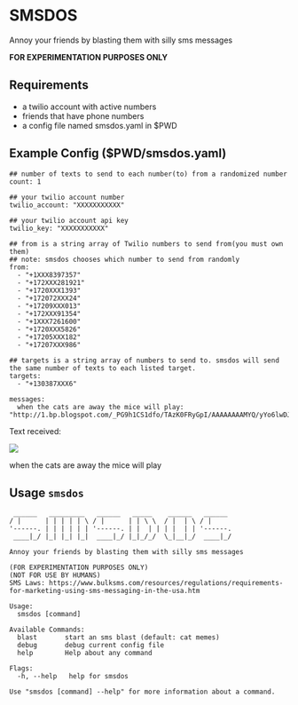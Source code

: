 # SMSDOS

Annoy your friends by blasting them with silly sms messages

**FOR EXPERIMENTATION PURPOSES ONLY**

## Requirements
- a twilio account with active numbers
- friends that have phone numbers
- a config file named smsdos.yaml in $PWD 

## Example Config ($PWD/smsdos.yaml)

```text
## number of texts to send to each number(to) from a randomized number
count: 1

## your twilio account number
twilio_account: "XXXXXXXXXXX"

## your twilio account api key
twilio_key: "XXXXXXXXXXX"

## from is a string array of Twilio numbers to send from(you must own them)
## note: smsdos chooses which number to send from randomly
from:
  - "+1XXX8397357"
  - "+172XXX281921"
  - "+1720XXX1393"
  - "+172072XXX24"
  - "+17209XXX013"
  - "+172XXX91354"
  - "+1XXX7261600"
  - "+1720XXX5826"
  - "+17205XXX182"
  - "+17207XXX986"

## targets is a string array of numbers to send to. smsdos will send the same number of texts to each listed target.
targets:
  - "+130387XXX6"

messages:
  when the cats are away the mice will play: "http://1.bp.blogspot.com/_PG9h1CS1dfo/TAzK0FRyGpI/AAAAAAAAMYQ/yYo6lwDJ1o4/s400/ugly_cats_21.jpg"
```

Text received:

![](http://1.bp.blogspot.com/_PG9h1CS1dfo/TAzK0FRyGpI/AAAAAAAAMYQ/yYo6lwDJ1o4/s400/ugly_cats_21.jpg)

when the cats are away the mice will play



## Usage `smsdos`

```text
 ______   _________   ______   _____    ______   ______ 
/ |      | | | | | \ / |      | | \ \  / |  | \ / |     
'------. | | | | | | '------. | |  | | | |  | | '------.
 ____|_/ |_| |_| |_|  ____|_/ |_|_/_/  \_|__|_/  ____|_/
                                                        
Annoy your friends by blasting them with silly sms messages

(FOR EXPERIMENTATION PURPOSES ONLY)
(NOT FOR USE BY HUMANS)
SMS Laws: https://www.bulksms.com/resources/regulations/requirements-for-marketing-using-sms-messaging-in-the-usa.htm

Usage:
  smsdos [command]

Available Commands:
  blast       start an sms blast (default: cat memes)
  debug       debug current config file
  help        Help about any command

Flags:
  -h, --help   help for smsdos

Use "smsdos [command] --help" for more information about a command.

```

